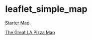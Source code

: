 # leaflet_simple_map

[Starter Map](http://maptimela.github.io/leaflet_simple_map/)

[The Great LA Pizza Map](http://maptimela.github.io/leaflet_simple_map/index_step2.html)
